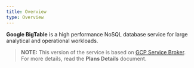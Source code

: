 ```yaml
---
title: Overview
type: Overview
---
```


**Google BigTable** is a high performance NoSQL database service for large analytical and operational workloads.

>**NOTE:** This version of the service is based on [GCP Service Broker](https://github.com/GoogleCloudPlatform/gcp-service-broker/).
For more details, read the **Plans Details** document.
